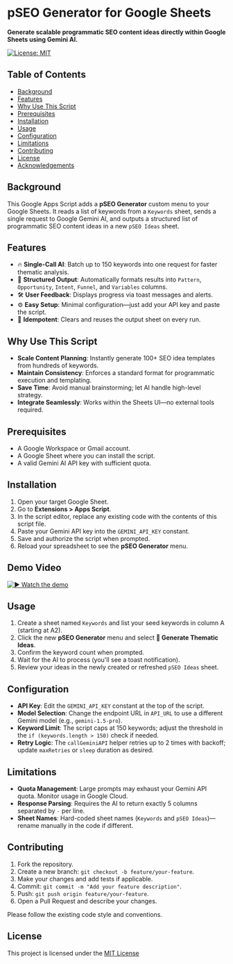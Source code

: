 # pSEO Generator for Google Sheets

**Generate scalable programmatic SEO content ideas directly within Google Sheets using Gemini AI.**

[![License: MIT](https://img.shields.io/badge/License-MIT-blue.svg)](LICENSE)

## Table of Contents

- [Background](#background)
- [Features](#features)
- [Why Use This Script](#why-use-this-script)
- [Prerequisites](#prerequisites)
- [Installation](#installation)
- [Usage](#usage)
- [Configuration](#configuration)
- [Limitations](#limitations)
- [Contributing](#contributing)
- [License](#license)
- [Acknowledgements](#acknowledgements)

## Background

This Google Apps Script adds a **pSEO Generator** custom menu to your Google Sheets. It reads a list of keywords from a `Keywords` sheet, sends a single request to Google Gemini AI, and outputs a structured list of programmatic SEO content ideas in a new `pSEO Ideas` sheet.

## Features

- 🔥 **Single-Call AI**: Batch up to 150 keywords into one request for faster thematic analysis.
- 🚀 **Structured Output**: Automatically formats results into `Pattern`, `Opportunity`, `Intent`, `Funnel`, and `Variables` columns.
- 🛠 **User Feedback**: Displays progress via toast messages and alerts.
- ⚙️ **Easy Setup**: Minimal configuration—just add your API key and paste the script.
- 🔄 **Idempotent**: Clears and reuses the output sheet on every run.

## Why Use This Script

- **Scale Content Planning**: Instantly generate 100+ SEO idea templates from hundreds of keywords.
- **Maintain Consistency**: Enforces a standard format for programmatic execution and templating.
- **Save Time**: Avoid manual brainstorming; let AI handle high-level strategy.
- **Integrate Seamlessly**: Works within the Sheets UI—no external tools required.

## Prerequisites

- A Google Workspace or Gmail account.
- A Google Sheet where you can install the script.
- A valid Gemini AI API key with sufficient quota.

## Installation

1. Open your target Google Sheet.
2. Go to **Extensions > Apps Script**.
3. In the script editor, replace any existing code with the contents of this script file.
4. Paste your Gemini API key into the `GEMINI_API_KEY` constant.
5. Save and authorize the script when prompted.
6. Reload your spreadsheet to see the **pSEO Generator** menu.

## Demo Video

[![▶️ Watch the demo](https://cdn.loom.com/sessions/thumbnails/485c10411b1d4a619570ebe2e3302047.gif)](https://www.loom.com/embed/485c10411b1d4a619570ebe2e3302047?sid=6695df94-5b6d-456d-9dc0-4b5f9dbcb01c)

## Usage

1. Create a sheet named `Keywords` and list your seed keywords in column A (starting at A2).
2. Click the new **pSEO Generator** menu and select **🚀 Generate Thematic Ideas**.
3. Confirm the keyword count when prompted.
4. Wait for the AI to process (you'll see a toast notification).
5. Review your ideas in the newly created or refreshed `pSEO Ideas` sheet.

## Configuration

- **API Key**: Edit the `GEMINI_API_KEY` constant at the top of the script.
- **Model Selection**: Change the endpoint URL in `API_URL` to use a different Gemini model (e.g., `gemini-1.5-pro`).
- **Keyword Limit**: The script caps at 150 keywords; adjust the threshold in the `if (keywords.length > 150)` check if needed.
- **Retry Logic**: The `callGeminiAPI` helper retries up to 2 times with backoff; update `maxRetries` or `sleep` duration as desired.

## Limitations

- **Quota Management**: Large prompts may exhaust your Gemini API quota. Monitor usage in Google Cloud.
- **Response Parsing**: Requires the AI to return exactly 5 columns separated by ` - ` per line.
- **Sheet Names**: Hard-coded sheet names (`Keywords` and `pSEO Ideas`)—rename manually in the code if different.

## Contributing

1. Fork the repository.
2. Create a new branch: `git checkout -b feature/your-feature`.
3. Make your changes and add tests if applicable.
4. Commit: `git commit -m "Add your feature description"`.
5. Push: `git push origin feature/your-feature`.
6. Open a Pull Request and describe your changes.

Please follow the existing code style and conventions.

## License

This project is licensed under the [MIT License](LICENSE)
